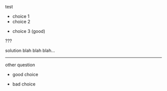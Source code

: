 test

- choice 1
- choice 2
* choice 3 (good)

???

solution blah blah blah...

---

other question

* good choice
- bad choice
